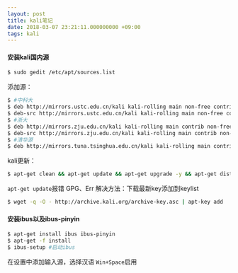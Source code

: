 ```yaml
---
layout: post
title: kali笔记
date: 2018-03-07 23:21:11.000000000 +09:00
tags: kali
---
```


#### 安装kali国内源
```bash
$ sudo gedit /etc/apt/sources.list
```

添加源：
```bash
$ #中科大
$ deb http://mirrors.ustc.edu.cn/kali kali-rolling main non-free contrib
$ deb-src http://mirrors.ustc.edu.cn/kali kali-rolling main non-free contrib
$ #浙大
$ deb http://mirrors.zju.edu.cn/kali kali-rolling main contrib non-free
$ deb-src http://mirrors.zju.edu.cn/kali kali-rolling main contrib non-free
$ #清华源
$ deb http://mirrors.tuna.tsinghua.edu.cn/kali kali-rolling main contrib non-free
```

kali更新：
```bash
$ apt-get clean && apt-get update && apt-get upgrade -y && apt-get dist-upgrade -y  
```

`apt-get update`报错 GPG、Err
解决方法：下载最新key添加到keylist

```bash
$ wget -q -O - http://archive.kali.org/archive-key.asc | apt-key add
```

#### 安装ibus以及ibus-pinyin
```bash
$ apt-get install ibus ibus-pinyin
$ apt-get -f install
$ ibus-setup #启动ibus
```
在设置中添加输入源，选择汉语
`Win+Space`启用


